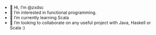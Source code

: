 - 👋 Hi, I’m @zxdsc
- 👀 I’m interested in functional programming. 
- 🌱 I’m currently learning Scala
- 💞️ I’m looking to collaborate on any useful project with Java, Haskell or Scala :)

<!---
zxdsc/zxdsc is a ✨ special ✨ repository because its `README.md` (this file) appears on your GitHub profile.
You can click the Preview link to take a look at your changes.
--->

